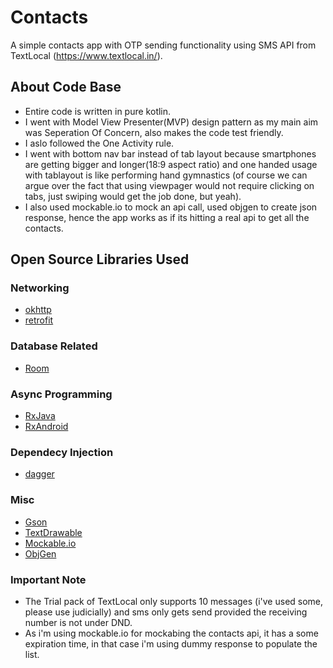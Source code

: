 # Contacts
A simple contacts app with OTP sending functionality using SMS API from TextLocal (https://www.textlocal.in/).

## About Code Base
* Entire code is written in pure kotlin.
* I went with Model View Presenter(MVP) design pattern as my main aim was Seperation Of Concern, also makes the code test friendly.
* I aslo followed the One Activity rule.
* I went with bottom nav bar instead of tab layout because smartphones are getting bigger and longer(18:9 aspect ratio) and one handed usage with tablayout is like performing hand gymnastics (of course we can argue over the fact that using viewpager would not require clicking on tabs, just swiping would get the job done, but yeah).
* I also used mockable.io to mock an api call, used objgen to create json response, hence the app works as if its hitting a real api to get all the contacts.

## Open Source Libraries Used

### Networking
* [okhttp](https://github.com/square/okhttp)
* [retrofit](https://github.com/square/retrofit)

### Database Related
* [Room](https://developer.android.com/topic/libraries/architecture/room)

### Async Programming
* [RxJava](https://github.com/ReactiveX/RxJava)
* [RxAndroid](https://github.com/ReactiveX/Rxandroid)

### Dependecy Injection
* [dagger](https://github.com/google/dagger)

### Misc
* [Gson](https://github.com/google/gson)
* [TextDrawable](https://github.com/amulyakhare/TextDrawable)
* [Mockable.io](https://www.mockable.io/)
* [ObjGen](http://www.objgen.com/json)

### Important Note
* The Trial pack of TextLocal only supports 10 messages (i've used some, please use judicially) and sms only gets send provided the receiving number is not under DND.
* As i'm using mockable.io for mockabing the contacts api, it has a some expiration time, in that case i'm using dummy response to populate the list.
